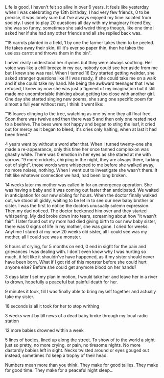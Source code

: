 Life is good, I haven't felt so alive in over 9 years. It feels like yesterday when I was celebrating my 13th birthday, I had very few friends, 0 to be precise, it was lonely sure but I've always enjoyed my time isolated from society. I used to play 20 questions all day with my imaginary friend Exy, she was so funny, sometimes she said weird things though, like one time I asked her if she had any other friends and all she replied back was.

"18 carrots planted in a field, 1 by one the farmer takes them to be peeled. He takes away their skin, till it's ever so paper thin, then he takes the useless carrot and throws them in the bin".

I never really understood her rhymes but they were always soothing. Her voice was like a chill breeze in my ear, nobody could see her aside from me but I knew she was real. When I turned 16 Exy started getting weirder, she asked stranger questions like if I was ready, if she could take me on a walk and if she could take my hand. Me being the awkward teenager that I was refused, I knew by now she was just a figment of my imagination but it still made me uncomfortable thinking about getting too close with another girl. One day she started singing new poems, she sung one specific poem for almost a full year without rest, I think it went like:

"16 leaves clinging to the tree, watching as one by one they all float free. Soon there was twelve and then there was 5 and then only one rested next to a beehive. The bees were not happy and began to sting the leaf, it cried out for mercy as it began to bleed, it's cries only halting, when at last it had been freed."

4 years went by without a word after that. When I turned twenty-one she made a re-appearance, only this time her once tanned complexion was ghastly white. There was 0 emotion in her eyes as she stared at me with sorrow. "9 more crickets, chirping in the night, they are always there, lurking out of sight", those words were whispered to me before she walked away, no more noises, nothing. When I went out to investigate she wasn't there. It felt like whatever connection we had, had been long broken. 

14 weeks later my mother was called in for an emergency operation. She was having a baby and it was coming out faster than anticipated. We waited in anticipation for our new sibling for hours. When the doctor finally walked out, we stood all giddy, waiting to be let in to see our new baby brother or sister. I was the first to notice the doctors unusually solemn expression. Then my dad noticed. The doctor beckoned him over and they started whispering. My dad broke down into tears, screaming about how "it wasn't fair". I later found out my mom had died giving birth to our new baby sister, there was 0 signs of life in my mother, she was gone. I cried for weeks. Anytime I stared at my now 20 weeks old sister, all I could see was my mother, all I could see was a monster. 

8 hours of crying, for 5 months on end, 0 end in sight for the pain and grievances I was dealing with. I don't even know why I was hurting so much, it felt like it shouldn've have happened, as if my sister should never have been born. What if I got rid of this monster before she could hurt anyone else? Before she could get anymore blood on her hands? 

3 days later I set my plan in motion, I would take her and leave her in a river to drown, hopefully a peaceful but painful death for her.

9 minutes it took, till I was finally able to bring myself together and actually take my sister.

18 seconds is all it took for her to stop writhing

3 weeks went by till news of a dead baby broke through my local radio station

12 more babies drowned within a week

5 lines of bodies, lined up along the street. To show of to the world a sight just so pretty, no more crying, or pain, no tiresome nights. No more dastardly babies left in sight. Necks twisted around or eyes gouged out instead, sometimes I'd keep a trophy of their head.

Numbers mean more than you think. They make for good tallies. They make for good time. They make for a peaceful night sleep...